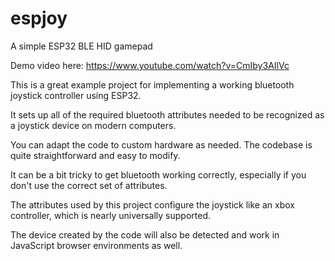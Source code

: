 # espjoy
A simple ESP32 BLE HID gamepad

Demo video here: https://www.youtube.com/watch?v=CmIby3AIlVc

This is a great example project for implementing a working bluetooth joystick controller using ESP32.

It sets up all of the required bluetooth attributes needed to be recognized as a joystick device on modern computers.

You can adapt the code to custom hardware as needed. The codebase is quite straightforward and easy to modify.

It can be a bit tricky to get bluetooth working correctly, especially if you don't use the correct set of attributes.

The attributes used by this project configure the joystick like an xbox controller, which is nearly universally supported. 

The device created by the code will also be detected and work in JavaScript browser environments as well.

